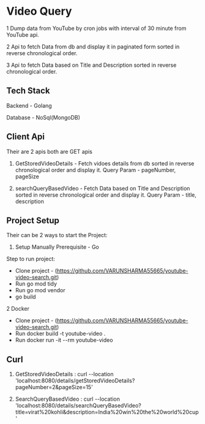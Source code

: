 
# Video Query

1 Dump data from YouTube by cron jobs with interval of 30 minute from YouTube api.

2 Api to fetch Data from db and display it in paginated form sorted in reverse chronological order.

3 Api to fetch Data based on Title and Description sorted in reverse chronological order.


## Tech Stack

Backend - Golang

Database - NoSql(MongoDB)


## Client Api
Their are 2 apis both are GET apis
1. GetStoredVideoDetails - Fetch vidoes details from db sorted in reverse chronological order and display it.
Query Param - pageNumber, pageSize

2. searchQueryBasedVideo - Fetch Data based on Title and Description sorted in reverse chronological order and display it.
Query Param - title, description


## Project Setup
Their can be 2 ways to start the Project:

1. Setup Manually
Prerequisite - Go

Step to run project:
- Clone project - (https://github.com/VARUNSHARMA55665/youtube-video-search.git)
- Run go mod tidy
- Run go mod vendor
- go build

2 Docker
- Clone project - (https://github.com/VARUNSHARMA55665/youtube-video-search.git)
- Run docker build -t youtube-video .
- Run docker run -it --rm youtube-video


## Curl
1. GetStoredVideoDetails :
curl --location 'localhost:8080/details/getStoredVideoDetails?pageNumber=2&pageSize=15'

2. SearchQueryBasedVideo :
curl --location 'localhost:8080/details/searchQueryBasedVideo?title=virat%20kohli&description=India%20win%20the%20world%20cup'
